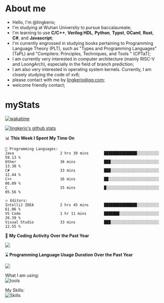 # About me

- Hello, I'm @lingkerio; 
- I'm studying at Wuhan University to pursue baccalaureate;
- I'm learning to use **C/C++**, **Verilog HDL**, **Python**, **Typst**, **OCaml**, **Rust**, **C#**, and **Javascript**;
- I'm currently engrossed in studying books pertaining to Programming Language Theory (PLT), such as "Types and Programming Languages" (TaPL) and "Compilers: Principles, Techniques, and Tools " (CPTaT);
- I am currently very interested in computer architecture (mainly RISC-V and LoongArch), especially in the field of branch prediction;
- I am also very interested in operating system kernels. Currently, I am closely studying the code of xv6;
- please contact with me by lingkerio@qq.com;
- welcome friendly contact;


# myStats
[![wakatime](https://wakatime.com/badge/user/91f23013-72dc-47fa-9246-c7f1d9e4561b.svg)](https://wakatime.com/@91f23013-72dc-47fa-9246-c7f1d9e4561b)

[![lingkerio's github stats](https://github-readme-stats-sigma-five.vercel.app/api?username=lingkerio&count_private=true&show_icons=true&theme=gruvbox "![lingkerio's github stats")](https://github.com/anuraghazra/github-readme-stats)

<!--START_SECTION:waka-->
📊 **This Week I Spent My Time On** 

```text
💬 Programming Languages: 
Java                     2 hrs 39 mins       ███████████████░░░░░░░░░░   59.13 % 
Other                    36 mins             ███░░░░░░░░░░░░░░░░░░░░░░   13.38 % 
C#                       33 mins             ███░░░░░░░░░░░░░░░░░░░░░░   12.44 % 
C++                      16 mins             ██░░░░░░░░░░░░░░░░░░░░░░░   06.09 % 
C                        15 mins             █░░░░░░░░░░░░░░░░░░░░░░░░   05.56 % 

🔥 Editors: 
IntelliJ IDEA            2 hrs 45 mins       ███████████████░░░░░░░░░░   61.06 % 
VS Code                  1 hr 11 mins        ███████░░░░░░░░░░░░░░░░░░   26.39 % 
Visual Studio            33 mins             ███░░░░░░░░░░░░░░░░░░░░░░   12.55 % 
```


<!--END_SECTION:waka-->

📅 **My Coding Activity Over the Past Year**

<a href="https://wakatime.com"><img src="https://wakatime.com/share/@lingkerio/9d8c2ccb-422f-4031-86b5-c947c7b728ba.png" /></a>

⌛ **Programming Language Usage Duration Over the Past Year**

<a href="https://wakatime.com"><img src="https://wakatime.com/share/@lingkerio/b4268c3a-49e5-469e-b094-8e53392cb864.png" /></a>

What I am using:  
![tools](https://skillicons.dev/icons?i=discord,twitter,linkedin,gitlab,git,github,neovim,vim,stackoverflow,visualstudio,vscode,pycharm,arch,debian,ubuntu)  


My Skills:  
![Skills](https://skillicons.dev/icons?i=linux,windows,c,cpp,cs,ocaml,rust,py,js)  
